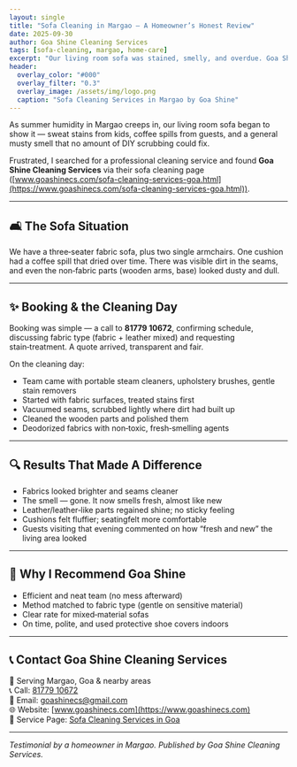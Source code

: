 ```yaml
---
layout: single
title: "Sofa Cleaning in Margao – A Homeowner’s Honest Review"
date: 2025-09-30
author: Goa Shine Cleaning Services
tags: [sofa-cleaning, margao, home-care]
excerpt: "Our living room sofa was stained, smelly, and overdue. Goa Shine’s sofa cleaning in Margao changed all that."
header:
  overlay_color: "#000"
  overlay_filter: "0.3"
  overlay_image: /assets/img/logo.png
  caption: "Sofa Cleaning Services in Margao by Goa Shine"
---
```


As summer humidity in Margao creeps in, our living room sofa began to show it — sweat stains from kids, coffee spills from guests, and a general musty smell that no amount of DIY scrubbing could fix.  

Frustrated, I searched for a professional cleaning service and found **Goa Shine Cleaning Services** via their sofa cleaning page ([www.goashinecs.com/sofa-cleaning-services-goa.html](https://www.goashinecs.com/sofa-cleaning-services-goa.html)).

---

## 🛋️ The Sofa Situation

We have a three‑seater fabric sofa, plus two single armchairs. One cushion had a coffee spill that dried over time. There was visible dirt in the seams, and even the non‑fabric parts (wooden arms, base) looked dusty and dull.

---

## ✨ Booking & the Cleaning Day

Booking was simple — a call to **81779 10672**, confirming schedule, discussing fabric type (fabric + leather mixed) and requesting stain‑treatment. A quote arrived, transparent and fair.

On the cleaning day:

- Team came with portable steam cleaners, upholstery brushes, gentle stain removers  
- Started with fabric surfaces, treated stains first  
- Vacuumed seams, scrubbed lightly where dirt had built up  
- Cleaned the wooden parts and polished them  
- Deodorized fabrics with non‑toxic, fresh‑smelling agents  

---

## 🔍 Results That Made A Difference

- Fabrics looked brighter and seams cleaner  
- The smell — gone. It now smells fresh, almost like new  
- Leather/leather‑like parts regained shine; no sticky feeling  
- Cushions felt fluffier; seatingfelt more comfortable  
- Guests visiting that evening commented on how “fresh and new” the living area looked

---

## 🤝 Why I Recommend Goa Shine

- Efficient and neat team (no mess afterward)  
- Method matched to fabric type (gentle on sensitive material)  
- Clear rate for mixed‑material sofas  
- On time, polite, and used protective shoe covers indoors  

---

## 📞 Contact Goa Shine Cleaning Services

📍 Serving Margao, Goa & nearby areas  
📞 Call: [81779 10672](tel:+918177910672)  
📧 Email: [goashinecs@gmail.com](mailto:goashinecs@gmail.com)  
🌐 Website: [www.goashinecs.com](https://www.goashinecs.com)  
🔗 Service Page: [Sofa Cleaning Services in Goa](https://www.goashinecs.com/sofa-cleaning-services-goa.html)

---

*Testimonial by a homeowner in Margao. Published by Goa Shine Cleaning Services.*
